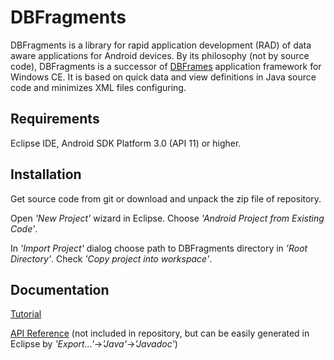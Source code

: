 DBFragments
===========

DBFragments is a library for rapid application development (RAD) of data 
aware applications for Android devices. By its philosophy (not by source code), DBFragments is a successor of [DBFrames](http://sourceforge.net/projects/dbframes) application framework for Windows CE. It is based on quick data and view definitions in Java source code and minimizes XML files configuring.

Requirements
------------

Eclipse IDE, Android SDK Platform 3.0 (API 11) or higher.

Installation
------------

Get source code from git or download and unpack the zip file of repository.

Open *'New Project'* wizard in Eclipse. Choose *'Android Project from Existing Code'*.

In *'Import Project'* dialog choose path to DBFragments directory in *'Root Directory'*. Check *'Copy project into workspace'*.

Documentation
-------------

[Tutorial](doc/tutorial.md)

[API Reference](doc/api/index.html) (not included in repository, but can be easily generated in Eclipse by *'Export...'*->*'Java'*->*'Javadoc'*)
